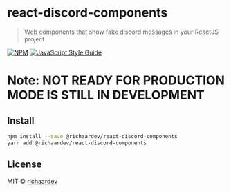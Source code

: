 # react-discord-components

> Web components that show fake discord messages in your ReactJS project

[![NPM](https://img.shields.io/npm/v/react-discord-components.svg)](https://www.npmjs.com/package/react-discord-components) [![JavaScript Style Guide](https://img.shields.io/badge/code_style-standard-brightgreen.svg)](https://standardjs.com)

# Note: NOT READY FOR PRODUCTION MODE IS STILL IN DEVELOPMENT

## Install

```bash
npm install --save @richaardev/react-discord-components
yarn add @richaardev/react-discord-components
```



## License

MIT © [richaardev](https://github.com/richaardev)
